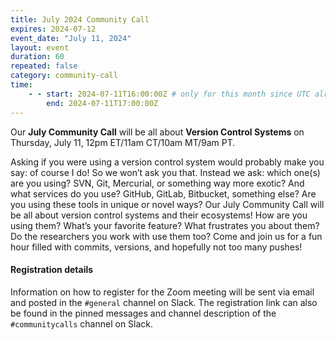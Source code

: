 ```yaml
---
title: July 2024 Community Call
expires: 2024-07-12
event_date: "July 11, 2024"
layout: event
duration: 60
repeated: false
category: community-call
time:
    - - start: 2024-07-11T16:00:00Z # only for this month since UTC already switched but not the US!
        end: 2024-07-11T17:00:00Z
---
```


Our **July Community Call** will be all about **Version Control Systems** on Thursday, July 11, 12pm ET/11am CT/10am MT/9am PT.


Asking if you were using a version control system would probably make you say: of course I do! So we won’t ask you that. Instead we ask: which one(s) are you using? SVN, Git, Mercurial, or something way more exotic? And what services do you use? GitHub, GitLab, Bitbucket, something else? Are you using these tools in unique or novel ways? Our July Community Call will be all about version control systems and their ecosystems! How are you using them? What’s your favorite feature? What frustrates you about them? Do the researchers you work with use them too? Come and join us for a fun hour filled with commits, versions, and hopefully not too many pushes!



#### Registration details
Information on how to register for the Zoom meeting will be sent via email
and posted in the `#general` channel on Slack. The registration link can also be found in the pinned messages and channel description of the `#communitycalls` channel on Slack.
